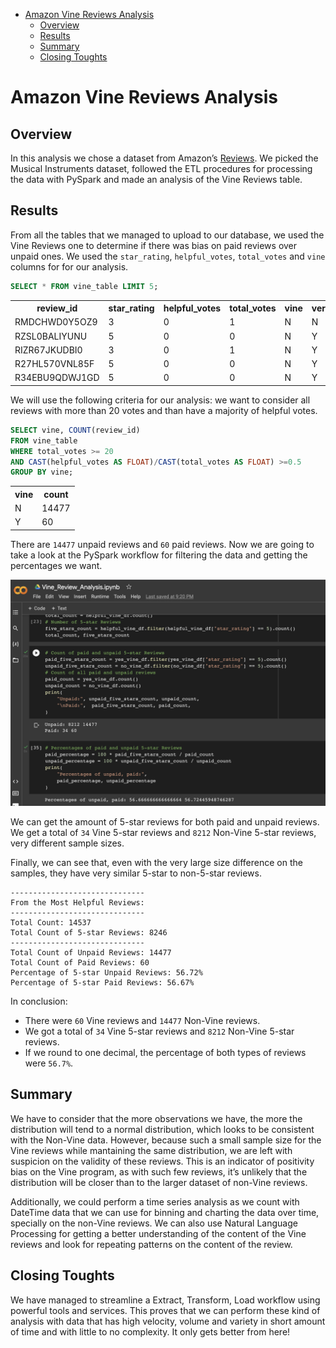 - [Amazon Vine Reviews Analysis](#org88f5342)
  - [Overview](#orgd30b8bd)
  - [Results](#orgf59a5da)
  - [Summary](#org83db767)
  - [Closing Toughts](#org28433da)



<a id="org88f5342"></a>

# Amazon Vine Reviews Analysis


<a id="orgd30b8bd"></a>

## Overview

In this analysis we chose a dataset from Amazon&rsquo;s [Reviews](https://s3.amazonaws.com/amazon-reviews-pds/tsv/index.txt). We picked the Musical Instruments dataset, followed the ETL procedures for processing the data with PySpark and made an analysis of the Vine Reviews table.


<a id="orgf59a5da"></a>

## Results

From all the tables that we managed to upload to our database, we used the Vine Reviews one to determine if there was bias on paid reviews over unpaid ones. We used the `star_rating`, `helpful_votes`, `total_votes` and `vine` columns for for our analysis.

```sql
SELECT * FROM vine_table LIMIT 5;
```

<table><tr><th>review_id</th><th>star_rating</th><th>helpful_votes</th><th>total_votes</th><th>vine</th><th>verified_purchase</th></tr><tr><td>RMDCHWD0Y5OZ9</td><td>3</td><td>0</td><td>1</td><td>N</td><td>N</td></tr><tr><td>RZSL0BALIYUNU</td><td>5</td><td>0</td><td>0</td><td>N</td><td>Y</td></tr><tr><td>RIZR67JKUDBI0</td><td>3</td><td>0</td><td>1</td><td>N</td><td>Y</td></tr><tr><td>R27HL570VNL85F</td><td>5</td><td>0</td><td>0</td><td>N</td><td>Y</td></tr><tr><td>R34EBU9QDWJ1GD</td><td>5</td><td>0</td><td>0</td><td>N</td><td>Y</td></tr></table>

We will use the following criteria for our analysis: we want to consider all reviews with more than 20 votes and than have a majority of helpful votes.

```sql
SELECT vine, COUNT(review_id)
FROM vine_table
WHERE total_votes >= 20
AND CAST(helpful_votes AS FLOAT)/CAST(total_votes AS FLOAT) >=0.5
GROUP BY vine;
```

<table><tr><th>vine</th><th>count</th></tr><tr><td>N</td><td>14477</td></tr><tr><td>Y</td><td>60</td></tr></table>

There are `14477` unpaid reviews and `60` paid reviews. Now we are going to take a look at the PySpark workflow for filtering the data and getting the percentages we want.

![img](./resources/percentages.png)

We can get the amount of 5-star reviews for both paid and unpaid reviews. We get a total of `34` Vine 5-star reviews and `8212` Non-Vine 5-star reviews, very different sample sizes.

Finally, we can see that, even with the very large size difference on the samples, they have very similar 5-star to non-5-star reviews.

    ------------------------------
    From the Most Helpful Reviews:
    ------------------------------
    Total Count: 14537
    Total Count of 5-star Reviews: 8246
    ------------------------------
    Total Count of Unpaid Reviews: 14477
    Total Count of Paid Reviews: 60
    Percentage of 5-star Unpaid Reviews: 56.72%
    Percentage of 5-star Paid Reviews: 56.67%

In conclusion:

-   There were `60` Vine reviews and `14477` Non-Vine reviews.
-   We got a total of `34` Vine 5-star reviews and `8212` Non-Vine 5-star reviews.
-   If we round to one decimal, the percentage of both types of reviews were `56.7%`.


<a id="org83db767"></a>

## Summary

We have to consider that the more observations we have, the more the distribution will tend to a normal distribution, which looks to be consistent with the Non-Vine data. However, because such a small sample size for the Vine reviews while mantaining the same distribution, we are left with suspicion on the validity of these reviews. This is an indicator of positivity bias on the Vine program, as with such few reviews, it&rsquo;s unlikely that the distribution will be closer than to the larger dataset of non-Vine reviews.

Additionally, we could perform a time series analysis as we count with DateTime data that we can use for binning and charting the data over time, specially on the non-Vine reviews. We can also use Natural Language Processing for getting a better understanding of the content of the Vine reviews and look for repeating patterns on the content of the review.


<a id="org28433da"></a>

## Closing Toughts

We have managed to streamline a Extract, Transform, Load workflow using powerful tools and services. This proves that we can perform these kind of analysis with data that has high velocity, volume and variety in short amount of time and with little to no complexity. It only gets better from here!
